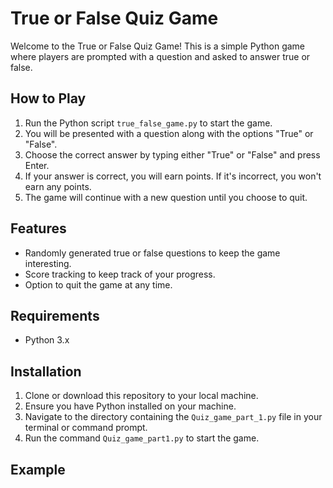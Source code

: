 # True or False Quiz Game

Welcome to the True or False Quiz Game! This is a simple Python game where players are prompted with a question and asked to answer true or false.

## How to Play
1. Run the Python script `true_false_game.py` to start the game.
2. You will be presented with a question along with the options "True" or "False".
3. Choose the correct answer by typing either "True" or "False" and press Enter.
4. If your answer is correct, you will earn points. If it's incorrect, you won't earn any points.
5. The game will continue with a new question until you choose to quit.

## Features
- Randomly generated true or false questions to keep the game interesting.
- Score tracking to keep track of your progress.
- Option to quit the game at any time.

## Requirements
- Python 3.x

## Installation
1. Clone or download this repository to your local machine.
2. Ensure you have Python installed on your machine.
3. Navigate to the directory containing the `Quiz_game_part_1.py` file in your terminal or command prompt.
4. Run the command `Quiz_game_part1.py` to start the game.

## Example
